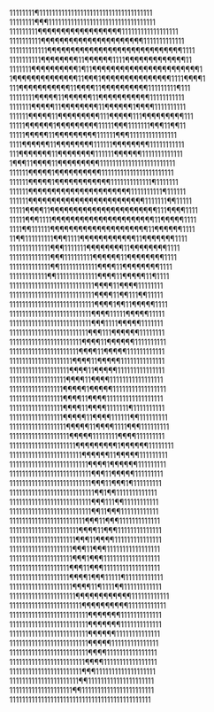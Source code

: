 11111111¶111111111111111111111111111111111111
11111111¶¶¶1111111111111111111111111111111111
111111111¶¶¶¶¶¶¶¶¶¶¶¶¶¶¶¶¶¶111111111111111111
1111111111¶¶¶¶¶¶¶¶¶¶¶¶¶¶¶¶¶¶¶¶¶¶1111111111111
111111111111¶¶¶¶¶¶¶¶¶¶¶¶¶¶¶¶¶¶¶¶¶¶¶¶¶¶¶¶¶1111
1111111111¶¶¶¶¶¶¶¶11¶¶¶¶¶¶1111¶¶¶¶¶¶¶¶¶¶¶¶¶11
1111111¶¶¶¶¶¶¶¶¶¶1¶11¶¶¶¶¶¶¶¶¶¶¶¶¶¶¶¶¶¶¶¶¶¶¶1
1¶¶¶¶¶¶¶¶¶¶¶¶¶¶11¶¶¶1¶¶¶¶¶¶¶¶¶¶¶¶¶¶¶1111¶¶¶¶1
111¶¶¶¶¶¶¶¶¶¶¶11¶¶¶¶11¶¶¶¶¶¶¶¶¶¶111111111¶111
11111111¶¶¶¶¶11¶¶¶¶¶¶11¶¶¶¶¶¶¶¶¶¶¶11111111111
1111111¶¶¶¶¶11¶¶¶¶¶¶¶¶11¶¶¶¶¶¶1¶¶¶¶1111111111
111111¶¶¶¶¶11¶¶¶¶¶¶¶¶¶111¶¶¶¶¶111¶¶¶¶¶¶¶¶¶111
11111¶¶¶¶¶¶1¶¶¶¶¶¶¶¶¶11111¶¶¶1111111¶¶¶11¶¶11
11111¶¶¶¶¶11¶¶¶¶¶¶¶¶¶111111¶¶¶111111111111111
1111¶¶¶¶¶¶11¶¶¶¶¶¶¶¶111111¶¶¶¶¶¶¶¶11111111111
111¶¶¶¶¶¶¶11¶¶¶¶¶¶¶¶111111¶¶¶¶¶¶1111111111111
1¶¶¶11¶¶¶¶11¶¶¶¶¶¶¶¶¶111111111111111111111111
111111¶¶¶¶¶1¶¶¶¶¶¶¶¶¶¶11111111111111111111111
111111¶¶¶¶¶1¶¶¶¶¶¶¶¶¶¶¶¶1111111111111¶1111111
111111¶¶¶¶¶¶¶¶¶¶¶¶¶¶¶¶¶¶¶¶¶¶1111111111¶111111
111111¶¶¶¶¶¶¶¶¶¶¶¶¶¶¶¶¶¶¶¶¶¶¶¶¶1111111¶¶11111
11111¶¶¶¶11¶¶¶¶¶¶¶¶¶¶¶¶¶¶¶¶¶¶¶¶¶¶¶111¶¶¶¶1111
11111¶¶¶1111¶¶¶¶¶¶¶¶¶¶¶¶¶¶¶¶¶¶¶¶¶¶11¶¶¶¶¶1111
1111¶¶111111¶¶¶¶¶¶¶¶¶¶¶¶¶¶¶¶¶¶¶¶¶11¶¶¶¶¶¶1111
11¶¶111111111¶¶¶1111¶¶¶¶¶¶¶¶¶¶¶¶11¶¶¶¶¶¶¶1111
1111111111111¶¶¶1111111¶¶¶¶¶¶¶¶11¶¶¶¶¶¶¶¶1111
1111111111111¶¶¶111111111¶¶¶¶¶¶11¶¶¶¶¶¶¶¶1111
1111111111111¶¶111111111111¶¶¶¶11¶¶¶¶¶¶¶¶1111
111111111111¶¶1111111111111¶¶¶¶11¶¶¶¶¶11¶1111
111111111111111111111111111¶¶¶¶11¶¶¶¶11111111
111111111111111111111111111¶¶¶¶11¶¶111¶¶11111
111111111111111111111111111¶¶¶¶1¶¶11¶¶¶¶¶1111
11111111111111111111111111¶¶¶¶11111¶¶¶¶¶11111
11111111111111111111111111¶¶¶1111¶¶¶¶¶1111111
1111111111111111111111111¶¶¶111¶¶¶¶¶¶11111111
11111111111111111111111¶¶¶¶11¶¶¶¶¶¶1111111111
1111111111111111111111¶¶¶¶11¶¶¶¶¶111111111111
11111111111111111111¶¶¶¶11¶¶¶¶¶11111111111111
1111111111111111111¶¶¶¶11¶¶¶¶¶111111111111111
111111111111111111¶¶¶¶11¶¶¶¶11111111111111111
11111111111111111¶¶¶¶¶1¶¶¶¶¶11111111111111111
11111111111111111¶¶¶¶11¶¶¶¶111111111111111111
11111111111111111¶¶¶¶11¶¶¶¶1111111¶1111111111
11111111111111111¶¶¶¶¶11¶¶¶¶111111¶¶111111111
111111111111111111¶¶¶¶¶11¶¶¶¶1111¶¶¶111111111
1111111111111111111¶¶¶¶¶11111111¶¶¶¶111111111
111111111111111111111¶¶¶¶¶¶¶¶¶1¶¶¶¶¶¶11111111
11111111111111111111111¶¶¶¶¶¶11¶¶¶¶¶111111111
1111111111111111111111111¶¶¶¶1¶¶¶¶¶¶111111111
11111111111111111111111111¶¶¶11¶¶¶¶¶111111111
11111111111111111111111111¶¶¶11¶¶¶1¶111111111
111111111111111111111111111¶¶1¶¶1111111111111
11111111111111111111111111¶¶¶111¶¶11111111111
11111111111111111111111111¶¶11¶¶¶111111111111
111111111111111111111111¶¶¶11¶¶¶1111111111111
1111111111111111111111¶¶¶¶11¶¶¶11111111111111
111111111111111111111¶¶¶11¶¶¶¶111111111111111
11111111111111111111¶¶¶11¶¶¶11111111111111111
11111111111111111111¶¶¶1¶¶¶111111111111111111
1111111111111111111¶¶¶11¶¶¶111111111111111111
1111111111111111111¶¶¶¶1¶¶¶11111¶111111111111
11111111111111111111¶¶¶¶11¶1111¶¶111111111111
111111111111111111111¶¶¶¶¶¶¶¶¶¶¶¶111111111111
11111111111111111111111¶¶¶¶¶¶¶¶¶¶111111111111
1111111111111111111111111¶¶¶¶¶¶¶1111111111111
1111111111111111111111111¶¶¶¶¶¶¶1111111111111
1111111111111111111111111¶¶¶¶¶¶11111111111111
1111111111111111111111111¶¶¶¶¶111111111111111
1111111111111111111111111¶¶¶¶1111111111111111
111111111111111111111111¶¶¶¶11111111111111111
11111111111111111111111¶¶¶1111111111111111111
1111111111111111111111¶¶111111111111111111111
11111111111111111111¶¶11111111111111111111111
111111111111111111111111111111111111111111111